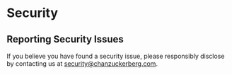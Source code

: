 # Security

## Reporting Security Issues
If you believe you have found a security issue, please responsibly disclose by contacting us at [security@chanzuckerberg.com](mailto:security@chanzuckerberg.com).
